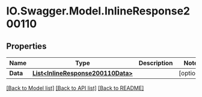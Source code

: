 # IO.Swagger.Model.InlineResponse200110
## Properties

Name | Type | Description | Notes
------------ | ------------- | ------------- | -------------
**Data** | [**List&lt;InlineResponse200110Data&gt;**](InlineResponse200110Data.md) |  | [optional] 

[[Back to Model list]](../README.md#documentation-for-models) [[Back to API list]](../README.md#documentation-for-api-endpoints) [[Back to README]](../README.md)

